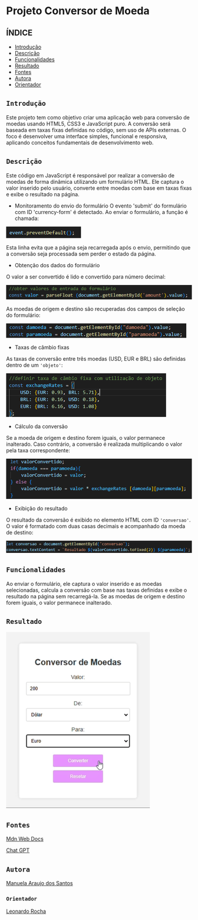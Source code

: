 # Projeto Conversor de Moeda 

## ÍNDICE 

* [Introdução](#introdução)
* [Descrição](#descrição)
* [Funcionalidades](#funcionalidades)
* [Resultado](#resultado)
* [Fontes](#fontes)
* [Autora](#autora)
* [Orientador](#orientador)

## `Introdução`

Este projeto tem como objetivo criar uma aplicação web para conversão de moedas usando HTML5, CSS3 e JavaScript puro. A conversão será baseada em taxas fixas definidas no código, sem uso de APIs externas. O foco é desenvolver uma interface simples, funcional e responsiva, aplicando conceitos fundamentais de desenvolvimento web.

## `Descrição`

Este código em JavaScript é responsável por realizar a conversão de moedas de forma dinâmica utilizando um formulário HTML. Ele captura o valor inserido pelo usuário, converte entre moedas com base em taxas fixas e exibe o resultado na página.

* Monitoramento do envio do formulário
O evento 'submit' do formulário com ID 'currency-form' é detectado. Ao enviar o formulário, a função é chamada:

![](img/fto1.png)

Esta linha evita que a página seja recarregada após o envio, permitindo que a conversão seja processada sem perder o estado da página.

* Obtenção dos dados do formulário

O valor a ser convertido é lido e convertido para número decimal:

![](img/fto2.png)

As moedas de origem e destino são recuperadas dos campos de seleção do formulário:

![](img/fto3.png)

* Taxas de câmbio fixas

As taxas de conversão entre três moedas (USD, EUR e BRL) são definidas dentro de um `'objeto'`:

![](img/fto4.png)

* Cálculo da conversão

Se a moeda de origem e destino forem iguais, o valor permanece inalterado. Caso contrário, a conversão é realizada multiplicando o valor pela taxa correspondente:

![](img/fto5.png)

* Exibição do resultado

O resultado da conversão é exibido no elemento HTML com ID ``'conversao'``. O valor é formatado com duas casas decimais e acompanhado da moeda de destino:

![](img/fto6.png)


## `Funcionalidades`

Ao enviar o formulário, ele captura o valor inserido e as moedas selecionadas, calcula a conversão com base nas taxas definidas e exibe o resultado na página sem recarregá-la. Se as moedas de origem e destino forem iguais, o valor permanece inalterado.

## `Resultado`

![](img/resultado.gif)

## `Fontes`
 
[Mdn Web Docs](https://developer.mozilla.org/pt-BR/)

[Chat GPT](https://chatgpt.com/)

## `Autora`
[Manuela Araujo dos Santos](https://github.com/manuelaaraujo)

### `Orientador`
[Leonardo Rocha](https://github.com/LeonardoRochaMarista)